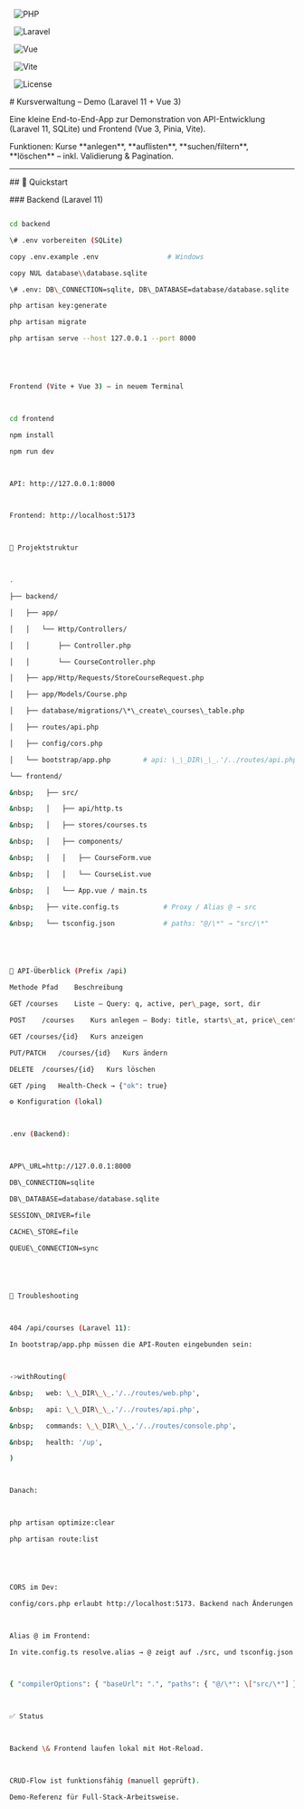 <p align="center">

&nbsp; <img alt="PHP" src="https://img.shields.io/badge/PHP-8.x-777BB4?logo=php\&logoColor=white">

&nbsp; <img alt="Laravel" src="https://img.shields.io/badge/Laravel-11-FF2D20?logo=laravel\&logoColor=white">

&nbsp; <img alt="Vue" src="https://img.shields.io/badge/Vue-3-42b883?logo=vue.js\&logoColor=white">

&nbsp; <img alt="Vite" src="https://img.shields.io/badge/Vite-5-646CFF?logo=vite\&logoColor=white">

&nbsp; <img alt="License" src="https://img.shields.io/badge/License-MIT-lightgrey.svg">

</p>



\# Kursverwaltung – Demo (Laravel 11 + Vue 3)



Eine kleine End-to-End-App zur Demonstration von API-Entwicklung (Laravel 11, SQLite) und Frontend (Vue 3, Pinia, Vite).  

Funktionen: Kurse \*\*anlegen\*\*, \*\*auflisten\*\*, \*\*suchen/filtern\*\*, \*\*löschen\*\* – inkl. Validierung \& Pagination.



---



\## 🚀 Quickstart



\### Backend (Laravel 11)

```bash

cd backend

\# .env vorbereiten (SQLite)

copy .env.example .env                 # Windows

copy NUL database\\database.sqlite

\# .env: DB\_CONNECTION=sqlite, DB\_DATABASE=database/database.sqlite

php artisan key:generate

php artisan migrate

php artisan serve --host 127.0.0.1 --port 8000





Frontend (Vite + Vue 3) – in neuem Terminal



cd frontend

npm install

npm run dev



API: http://127.0.0.1:8000



Frontend: http://localhost:5173



📂 Projektstruktur



.

├── backend/

│   ├── app/

│   │   └── Http/Controllers/

│   │       ├── Controller.php

│   │       └── CourseController.php

│   ├── app/Http/Requests/StoreCourseRequest.php

│   ├── app/Models/Course.php

│   ├── database/migrations/\*\_create\_courses\_table.php

│   ├── routes/api.php

│   ├── config/cors.php

│   └── bootstrap/app.php        # api: \_\_DIR\_\_.'/../routes/api.php' eingebunden

└── frontend/

&nbsp;   ├── src/

&nbsp;   │   ├── api/http.ts

&nbsp;   │   ├── stores/courses.ts

&nbsp;   │   ├── components/

&nbsp;   │   │   ├── CourseForm.vue

&nbsp;   │   │   └── CourseList.vue

&nbsp;   │   └── App.vue / main.ts

&nbsp;   ├── vite.config.ts           # Proxy / Alias @ → src

&nbsp;   └── tsconfig.json            # paths: "@/\*" → "src/\*"





🔌 API-Überblick (Prefix /api)

Methode	Pfad	Beschreibung

GET	/courses	Liste – Query: q, active, per\_page, sort, dir

POST	/courses	Kurs anlegen – Body: title, starts\_at, price\_cents, optional description, is\_active

GET	/courses/{id}	Kurs anzeigen

PUT/PATCH	/courses/{id}	Kurs ändern

DELETE	/courses/{id}	Kurs löschen

GET	/ping	Health-Check → {"ok": true}

⚙️ Konfiguration (lokal)



.env (Backend):



APP\_URL=http://127.0.0.1:8000

DB\_CONNECTION=sqlite

DB\_DATABASE=database/database.sqlite

SESSION\_DRIVER=file

CACHE\_STORE=file

QUEUE\_CONNECTION=sync





🧰 Troubleshooting



404 /api/courses (Laravel 11):

In bootstrap/app.php müssen die API-Routen eingebunden sein:



->withRouting(

&nbsp;   web: \_\_DIR\_\_.'/../routes/web.php',

&nbsp;   api: \_\_DIR\_\_.'/../routes/api.php',

&nbsp;   commands: \_\_DIR\_\_.'/../routes/console.php',

&nbsp;   health: '/up',

)



Danach:



php artisan optimize:clear

php artisan route:list





CORS im Dev:

config/cors.php erlaubt http://localhost:5173. Backend nach Änderungen neu starten.



Alias @ im Frontend:

In vite.config.ts resolve.alias → @ zeigt auf ./src, und tsconfig.json hat:



{ "compilerOptions": { "baseUrl": ".", "paths": { "@/\*": \["src/\*"] } } }



✅ Status



Backend \& Frontend laufen lokal mit Hot-Reload.



CRUD-Flow ist funktionsfähig (manuell geprüft).

Demo-Referenz für Full-Stack-Arbeitsweise.

